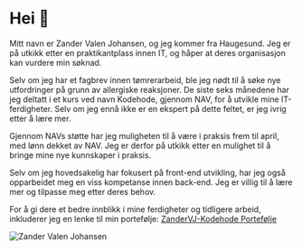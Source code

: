 # Hei 👋

Mitt navn er Zander Valen Johansen, og jeg kommer fra Haugesund. Jeg er på utkikk etter en praktikantplass innen IT, og håper at deres organisasjon kan vurdere min søknad.

Selv om jeg har et fagbrev innen tømrerarbeid, ble jeg nødt til å søke nye utfordringer på grunn av allergiske reaksjoner. De siste seks månedene har jeg deltatt i et kurs ved navn Kodehode, gjennom NAV, for å utvikle mine IT-ferdigheter. Selv om jeg ennå ikke er en ekspert på dette feltet, er jeg ivrig etter å lære mer.

Gjennom NAVs støtte har jeg muligheten til å være i praksis frem til april, med lønn dekket av NAV. Jeg er derfor på utkikk etter en mulighet til å bringe mine nye kunnskaper i praksis.

Selv om jeg hovedsakelig har fokusert på front-end utvikling, har jeg også opparbeidet meg en viss kompetanse innen back-end. Jeg er villig til å lære mer og tilpasse meg etter deres behov.

For å gi dere et bedre innblikk i mine ferdigheter og tidligere arbeid, inkluderer jeg en lenke til min portefølje: [ZanderVJ-Kodehode Portefølje](https://zandervj-kodehode.github.io/Portfolio/)

![Zander Valen Johansen](link-til-ditt-bilde.jpg)


<!--
**ZanderVJ-kodehode/ZanderVJ-Kodehode** is a ✨ _special_ ✨ repository because its `README.md` (this file) appears on your GitHub profile.

Here are some ideas to get you started:

- 🔭 I’m currently working on ... scrimba
- 🌱 I’m currently learning ...
- 👯 I’m looking to collaborate on ...
- 🤔 I’m looking for help with ...
- 💬 Ask me about ...
- 📫 How to reach me: ...
- 😄 Pronouns: ...
- ⚡ Fun fact: ...
-->
